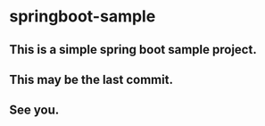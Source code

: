 # springboot-sample
## This is a simple spring boot sample project.
## This may be the last commit.
## See you.